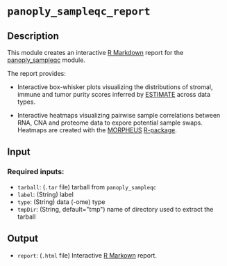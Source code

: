 # ```panoply_sampleqc_report```

## Description

This module creates an interactive [R Markdown](https://rmarkdown.rstudio.com/) report for the [panoply_sampleqc](https://github.com/broadinstitute/PANOPLY/wiki/Data-Analysis-Modules%3A-panoply_sampleqc) module. 

The report provides:

* Interactive box-whisker plots visualizing the distributions of stromal, immune and tumor purity scores inferred by  [ESTIMATE](https://bioinformatics.mdanderson.org/public-software/estimate/) across data types.

* Interactive heatmaps visualizing pairwise sample correlations between RNA, CNA and proteome data to expore potential sample swaps. Heatmaps are created with the [MORPHEUS](https://software.broadinstitute.org/morpheus/) [R-package](https://github.com/cmap/morpheus.R). 


## Input

### Required inputs:

* ```tarball```: (`.tar` file) tarball from ```panoply_sampleqc```
* ```label```: (String) label
* ```type```: (String) data (-ome) type
* ```tmpDir```: (String, default="tmp") name of directory used to extract the tarball

## Output

* ```report```: (`.html` file) Interactive [R Markown](https://rmarkdown.rstudio.com/) report.